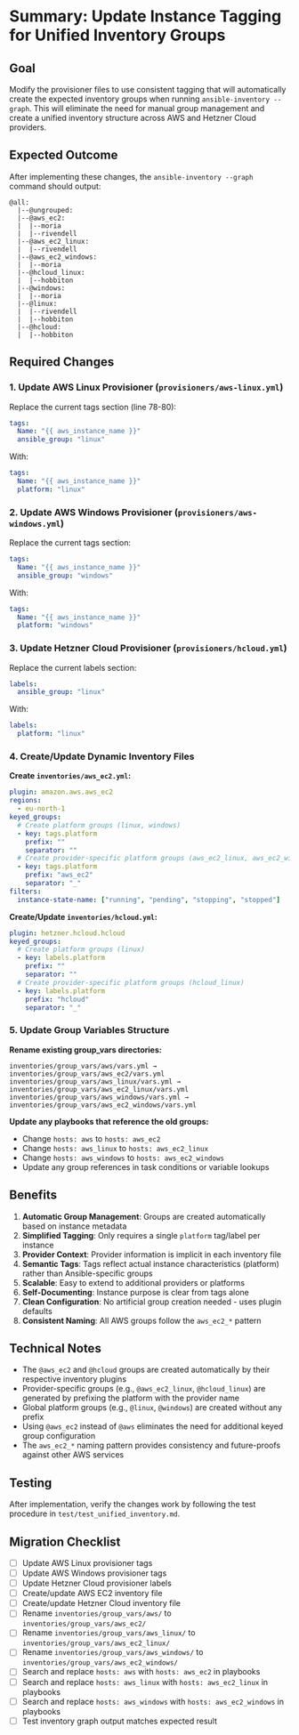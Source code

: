 # Summary: Update Instance Tagging for Unified Inventory Groups

## Goal
Modify the provisioner files to use consistent tagging that will automatically create the expected inventory groups when running `ansible-inventory --graph`. This will eliminate the need for manual group management and create a unified inventory structure across AWS and Hetzner Cloud providers.

## Expected Outcome
After implementing these changes, the `ansible-inventory --graph` command should output:
```
@all:
  |--@ungrouped:
  |--@aws_ec2:
  |  |--moria
  |  |--rivendell
  |--@aws_ec2_linux:
  |  |--rivendell
  |--@aws_ec2_windows:
  |  |--moria
  |--@hcloud_linux:
  |  |--hobbiton
  |--@windows:
  |  |--moria
  |--@linux:
  |  |--rivendell
  |  |--hobbiton
  |--@hcloud:
  |  |--hobbiton
```

## Required Changes

### 1. Update AWS Linux Provisioner (`provisioners/aws-linux.yml`)
Replace the current tags section (line 78-80):
```yaml
tags:
  Name: "{{ aws_instance_name }}"
  ansible_group: "linux"
```
With:
```yaml
tags:
  Name: "{{ aws_instance_name }}"
  platform: "linux"
```

### 2. Update AWS Windows Provisioner (`provisioners/aws-windows.yml`)
Replace the current tags section:
```yaml
tags:
  Name: "{{ aws_instance_name }}"
  ansible_group: "windows"
```
With:
```yaml
tags:
  Name: "{{ aws_instance_name }}"
  platform: "windows"
```

### 3. Update Hetzner Cloud Provisioner (`provisioners/hcloud.yml`)
Replace the current labels section:
```yaml
labels:
  ansible_group: "linux"
```
With:
```yaml
labels:
  platform: "linux"
```

### 4. Create/Update Dynamic Inventory Files

**Create `inventories/aws_ec2.yml`:**
```yaml
plugin: amazon.aws.aws_ec2
regions:
  - eu-north-1
keyed_groups:
  # Create platform groups (linux, windows)
  - key: tags.platform
    prefix: ""
    separator: ""
  # Create provider-specific platform groups (aws_ec2_linux, aws_ec2_windows)
  - key: tags.platform
    prefix: "aws_ec2"
    separator: "_"
filters:
  instance-state-name: ["running", "pending", "stopping", "stopped"]
```

**Create/Update `inventories/hcloud.yml`:**
```yaml
plugin: hetzner.hcloud.hcloud
keyed_groups:
  # Create platform groups (linux)
  - key: labels.platform
    prefix: ""
    separator: ""
  # Create provider-specific platform groups (hcloud_linux)
  - key: labels.platform
    prefix: "hcloud"
    separator: "_"
```

### 5. Update Group Variables Structure

**Rename existing group_vars directories:**
```
inventories/group_vars/aws/vars.yml → inventories/group_vars/aws_ec2/vars.yml
inventories/group_vars/aws_linux/vars.yml → inventories/group_vars/aws_ec2_linux/vars.yml
inventories/group_vars/aws_windows/vars.yml → inventories/group_vars/aws_ec2_windows/vars.yml
```

**Update any playbooks that reference the old groups:**
- Change `hosts: aws` to `hosts: aws_ec2`
- Change `hosts: aws_linux` to `hosts: aws_ec2_linux`
- Change `hosts: aws_windows` to `hosts: aws_ec2_windows`
- Update any group references in task conditions or variable lookups

## Benefits
1. **Automatic Group Management**: Groups are created automatically based on instance metadata
2. **Simplified Tagging**: Only requires a single `platform` tag/label per instance
3. **Provider Context**: Provider information is implicit in each inventory file
4. **Semantic Tags**: Tags reflect actual instance characteristics (platform) rather than Ansible-specific groups
5. **Scalable**: Easy to extend to additional providers or platforms
6. **Self-Documenting**: Instance purpose is clear from tags alone
7. **Clean Configuration**: No artificial group creation needed - uses plugin defaults
8. **Consistent Naming**: All AWS groups follow the `aws_ec2_*` pattern

## Technical Notes
- The `@aws_ec2` and `@hcloud` groups are created automatically by their respective inventory plugins
- Provider-specific groups (e.g., `@aws_ec2_linux`, `@hcloud_linux`) are generated by prefixing the platform with the provider name
- Global platform groups (e.g., `@linux`, `@windows`) are created without any prefix
- Using `@aws_ec2` instead of `@aws` eliminates the need for additional keyed group configuration
- The `aws_ec2_*` naming pattern provides consistency and future-proofs against other AWS services

## Testing
After implementation, verify the changes work by following the test procedure in `test/test_unified_inventory.md`.

## Migration Checklist
- [ ] Update AWS Linux provisioner tags
- [ ] Update AWS Windows provisioner tags  
- [ ] Update Hetzner Cloud provisioner labels
- [ ] Create/update AWS EC2 inventory file
- [ ] Create/update Hetzner Cloud inventory file
- [ ] Rename `inventories/group_vars/aws/` to `inventories/group_vars/aws_ec2/`
- [ ] Rename `inventories/group_vars/aws_linux/` to `inventories/group_vars/aws_ec2_linux/`
- [ ] Rename `inventories/group_vars/aws_windows/` to `inventories/group_vars/aws_ec2_windows/`
- [ ] Search and replace `hosts: aws` with `hosts: aws_ec2` in playbooks
- [ ] Search and replace `hosts: aws_linux` with `hosts: aws_ec2_linux` in playbooks
- [ ] Search and replace `hosts: aws_windows` with `hosts: aws_ec2_windows` in playbooks
- [ ] Test inventory graph output matches expected result